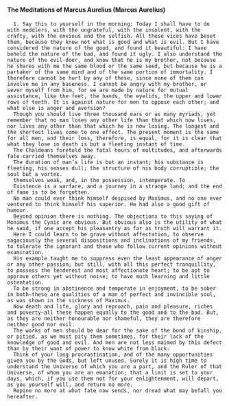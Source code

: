 #### The Meditations of Marcus Aurelius (Marcus Aurelius)
      1. Say this to yourself in the morning: Today I shall have to do with meddlers, with the ungrateful, with the insolent, with the crafty, with the envious and the selfish. All these vices have beset them, because they know not what is good and what is evil. But I have considered the nature of the good, and found it beautiful: I have beheld the nature of the bad, and found it ugly. I also understand the nature of the evil-doer, and know that he is my brother, not because he shares with me the same blood or the same seed, but because he is a partaker of the same mind and of the same portion of immortality. I therefore cannot be hurt by any of these, since none of them can involve me in any baseness. I cannot be angry with my brother, or sever myself from him, for we are made by nature for mutual assistance, like the feet, the hands, the eyelids, the upper and lower rows of teeth. It is against nature for men to oppose each other; and what else is anger and aversion?
      Though you should live three thousand ears or as many myriads, yet remember that no man loses any other life than that which now lives, nor lives any other than that which he is now losing. The longest and the shortest lives come to one effect. The present moment is the same for all men, and their loss, therefore, is equal, for it is clear that what they lose in death is but a fleeting instant of time.
      The Chaldeans foretold the fatal hours of multitudes, and afterwards fate carried themselves away.
      The duration of man’s life is but an instant; his substance is fleeting, his senses dull; the structure of his body corruptible; the soul but a vortex.
      themselves weak, and, in the possession, intemperate. To
      Existence is a warfare, and a journey in a strange land; and the end of fame is to be forgotten.
      No man could ever think himself despised by Maximus, and no one ever ventured to think himself his superior. He had also a good gift of humour.
      Beyond opinion there is nothing. The objections to this saying of Monimus the Cynic are obvious. But obvious also is the utility of what he said, if one accept his pleasantry as far as truth will warrant it.
      Here I could learn to be grave without affectation, to observe sagaciously the several dispositions and inclinations of my friends, to tolerate the ignorant and those who follow current opinions without examination.
      His example taught me to suppress even the least appearance of anger or any other passion; but still, with all this perfect tranquillity, to possess the tenderest and most affectionate heart; to be apt to approve others yet without noise; to have much learning and little ostentation.
      To be strong in abstinence and temperate in enjoyment, to be sober in both—these are qualities of a man of perfect and invincible soul, as was shown in the sickness of Maximus.
      Now death and life, glory and reproach, pain and pleasure, riches and poverty—all these happen equally to the good and to the bad. But, as they are neither honourable nor shameful, they are therefore neither good nor evil.
      The works of men should be dear for the sake of the bond of kinship, or pitied, as we must pity them sometimes, for their lack of the knowledge of good and evil. And men are not less maimed by this defect than by their want of power to know white from black.
      Think of your long procrastination, and of the many opportunities given you by the Gods, but left unused. Surely it is high time to understand the Universe of which you are a part, and the Ruler of that Universe, of whom you are an emanation; that a limit is set to your days, which, if you use them not for your enlightenment, will depart, as you yourself will, and return no more.
      Repine no more at what fate now sends, nor dread what may befall you hereafter.
